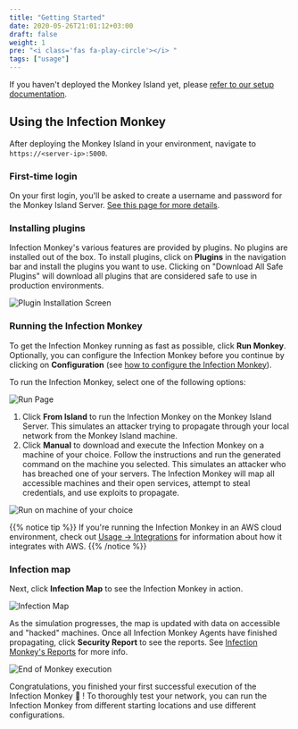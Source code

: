 ```yaml
---
title: "Getting Started"
date: 2020-05-26T21:01:12+03:00
draft: false
weight: 1
pre: "<i class='fas fa-play-circle'></i> "
tags: ["usage"]
---
```



<!-- TODO: Update screenshots -->

If you haven't deployed the Monkey Island yet, please [refer to our setup documentation](/setup).

## Using the Infection Monkey

After deploying the Monkey Island in your environment, navigate to `https://<server-ip>:5000`.

### First-time login

On your first login, you'll be asked to create a username and password for the Monkey Island Server. [See this page for more details](../../setup/accounts-and-security).

### Installing plugins

Infection Monkey's various features are provided by plugins. No plugins are installed out of the box. To install plugins, click on **Plugins** in the navigation bar and install the plugins you want to use. Clicking on "Download All Safe Plugins" will download all plugins that are considered safe to use in production environments.

![Plugin Installation Screen](/images/island/plugins_page/plugin_installation.PNG "Plugin Installation")

### Running the Infection Monkey

To get the Infection Monkey running as fast as possible, click **Run Monkey**. Optionally, you can configure the Infection Monkey before you continue by clicking on **Configuration** (see [how to configure the Infection Monkey](../configuration)).

To run the Infection Monkey, select one of the following options:

![Run Page](/images/island/run_monkey_page/run_monkey.png "Run Page")

1. Click **From Island** to run the Infection Monkey on the Monkey Island Server. This simulates an attacker trying to propagate through your local network from the Monkey Island machine.
2. Click **Manual**  to download and execute the Infection Monkey on a machine of your choice.
Follow the instructions and run the generated command on the machine you selected. This simulates an attacker who has breached one of your servers. The Infection Monkey will map all accessible machines and their open services, attempt to steal credentials, and use exploits to propagate.

![Run on machine of your choice](/images/island/run_monkey_page/run_monkey_on_machine.png "Run on machine of your choice")

{{% notice tip %}}
If you're running the Infection Monkey in an AWS cloud environment, check out [Usage -> Integrations](../../usage/integrations) for information about how it integrates with AWS.
{{% /notice %}}

### Infection map

Next, click **Infection Map** to see the Infection Monkey in action.

![Infection Map](/images/island/infection_map_page/infection_map.png "Infection Map")

As the simulation progresses, the map is updated with data on accessible and "hacked" machines. Once
all Infection Monkey Agents have finished propagating, click **Security Report** to see the reports. See [Infection Monkey's Reports](../reports) for more info.

![End of Monkey execution](/images/island/infection_map_page/infection_map_with_arrow_to_report.png "End of Monkey execution")

Congratulations, you finished your first successful execution of the Infection Monkey 🎉 ! To thoroughly test your network, you can run the Infection Monkey from different starting locations and use different configurations.
